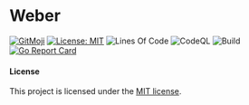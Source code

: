 # Weber

[![GitMoji](https://img.shields.io/badge/Gitmoji-%F0%9F%8E%A8%20-FFDD67.svg)](https://gitmoji.dev)
[![License: MIT](https://img.shields.io/badge/License-MIT-blue.svg)](https://opensource.org/licenses/MIT)
![Lines Of Code](https://img.shields.io/tokei/lines/github.com/UltiRequiem/weber?color=blue&label=Total%20Lines)
![CodeQL](https://github.com/UltiRequiem/weber/workflows/CodeQL/badge.svg)
![Build](https://github.com/UltiRequiem/weber/workflows/Build/badge.svg)
[![Go Report Card](https://goreportcard.com/badge/github.com/UltiRequiem/weber)](https://goreportcard.com/report/github.com/UltiRequiem/yamlfmt)

#### License

This project is licensed under the [MIT license](./LICENSE.md).
